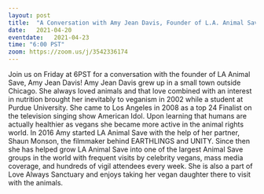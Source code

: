 ```yaml
---
layout: post
title:  "A Conversation with Amy Jean Davis, Founder of L.A. Animal Save"
date:   2021-04-20
eventdate:   2021-04-23
time: "6:00 PST"
zoom: https://zoom.us/j/3542336174
---
```

Join us on Friday at 6PST for a conversation with the founder of LA Animal Save, Amy Jean Davis! 
Amy Jean Davis grew up in a small town outside Chicago. She always loved animals and that love combined with an interest in nutrition brought her inevitably to veganism in 2002 while a student at Purdue University. She came to Los Angeles in 2008 as a top 24 Finalist on the television singing show American Idol. Upon learning that humans are actually healthier as vegans she became more active in the animal rights world.  In 2016 Amy started LA Animal Save with the help of her partner, Shaun Monson, the filmmaker behind EARTHLINGS and UNITY. Since then she has helped grow LA Animal Save into one of the largest Animal Save groups in the world with frequent visits by celebrity vegans, mass media coverage, and hundreds of vigil attendees every week. She is also a part of Love Always Sanctuary and enjoys taking her vegan daughter there to visit with the animals.
